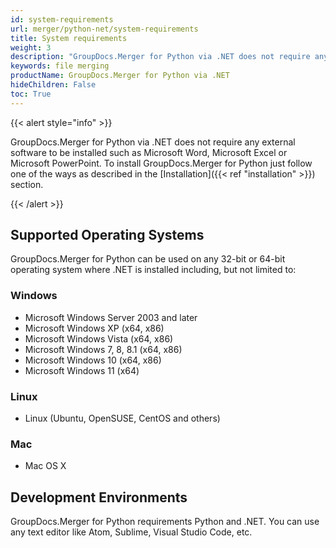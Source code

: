 ```yaml
---
id: system-requirements
url: merger/python-net/system-requirements
title: System requirements
weight: 3
description: "GroupDocs.Merger for Python via .NET does not require any external software to be installed such as Microsoft Word, Microsoft Excel or Microsoft PowerPoint for file merging."
keywords: file merging
productName: GroupDocs.Merger for Python via .NET
hideChildren: False
toc: True
---
```

{{< alert style="info" >}}

GroupDocs.Merger for Python via .NET does not require any external software to be installed such as Microsoft Word, Microsoft Excel or Microsoft PowerPoint. To install GroupDocs.Merger for Python just follow one of the ways as described in the [Installation]({{< ref "installation" >}}) section.

{{< /alert >}}

## Supported Operating Systems

GroupDocs.Merger for Python can be used on any 32-bit or 64-bit operating system where .NET is installed including, but not limited to:

### Windows

* Microsoft Windows Server 2003 and later
* Microsoft Windows XP (x64, x86)
* Microsoft Windows Vista (x64, x86)
* Microsoft Windows 7, 8, 8.1 (x64, x86)
* Microsoft Windows 10 (x64, x86)
* Microsoft Windows 11 (x64)

### Linux

* Linux (Ubuntu, OpenSUSE, CentOS and others)

### Mac

* Mac OS X

## Development Environments

GroupDocs.Merger for Python requirements Python and .NET. You  can use any text editor like Atom, Sublime, Visual Studio Code, etc.

  